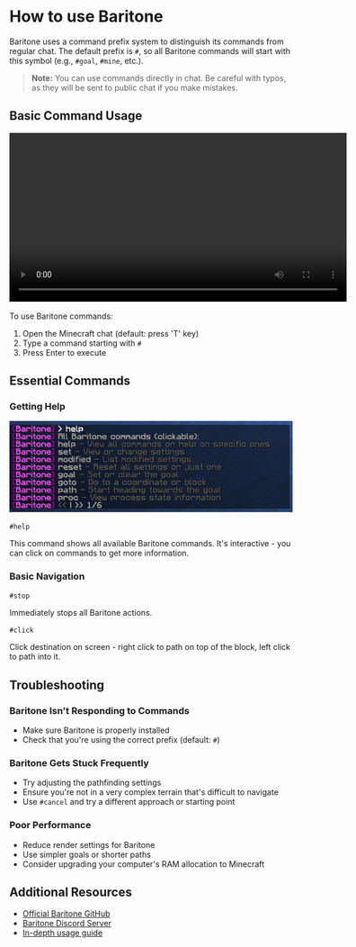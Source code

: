 # How to use Baritone

Baritone uses a command prefix system to distinguish its commands from regular chat. The default prefix is `#`, so all Baritone commands will start with this symbol (e.g., `#goal`, `#mine`, etc.).

> **Note:** You can use commands directly in chat. Be careful with typos, as they will be sent to public chat if you make mistakes.

## Basic Command Usage

<video src="/images/baritone/commands/usage.mp4" controls width="600">Your browser does not support the video tag.</video>

To use Baritone commands:
1. Open the Minecraft chat (default: press 'T' key)
2. Type a command starting with `#` 
3. Press Enter to execute

## Essential Commands

### Getting Help

![Help command](/images/baritone/commands/help.png)

```
#help
```

This command shows all available Baritone commands. It's interactive - you can click on commands to get more information.

### Basic Navigation

```
#stop
```
Immediately stops all Baritone actions.

```
#click
```
Click destination on screen - right click to path on top of the block, left click to path into it.

## Troubleshooting

### Baritone Isn't Responding to Commands
- Make sure Baritone is properly installed
- Check that you're using the correct prefix (default: `#`)

### Baritone Gets Stuck Frequently
- Try adjusting the pathfinding settings
- Ensure you're not in a very complex terrain that's difficult to navigate
- Use `#cancel` and try a different approach or starting point

### Poor Performance
- Reduce render settings for Baritone
- Use simpler goals or shorter paths
- Consider upgrading your computer's RAM allocation to Minecraft

## Additional Resources

- [Official Baritone GitHub](https://github.com/cabaletta/baritone)
- [Baritone Discord Server](http://discord.gg/s6fRBAUpmr)
- [In-depth usage guide](https://github.com/cabaletta/baritone/blob/1.19.4/USAGE.md)
